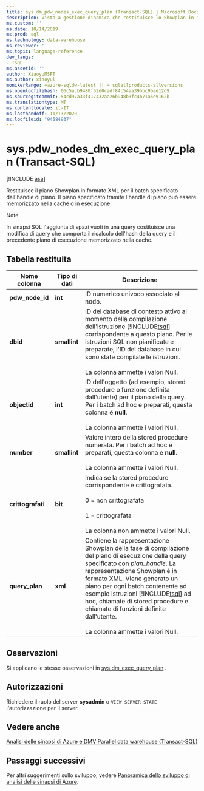 ```yaml
---
title: sys.dm_pdw_nodes_exec_query_plan (Transact-SQL) | Microsoft Docs
description: Vista a gestione dinamica che restituisce lo Showplan in formato XML per il batch specificato dall'handle del piano. Il piano specificato tramite l'handle di piano può essere memorizzato nella cache o in esecuzione.
ms.custom: ''
ms.date: 10/14/2019
ms.prod: sql
ms.technology: data-warehouse
ms.reviewer: ''
ms.topic: language-reference
dev_langs:
- TSQL
ms.assetid: ''
author: XiaoyuMSFT
ms.author: xiaoyul
monikerRange: =azure-sqldw-latest || = sqlallproducts-allversions
ms.openlocfilehash: 06c5acb9480f52d0cadf84c54aa39bbc9bae12d9
ms.sourcegitcommit: 54cd97a33f417432aa26b948b3fc4b71a5e9162b
ms.translationtype: MT
ms.contentlocale: it-IT
ms.lasthandoff: 11/13/2020
ms.locfileid: "94584937"
---
```

# <a name="syspdw_nodes_dm_exec_query_plan-transact-sql"></a>sys.pdw_nodes_dm_exec_query_plan (Transact-SQL)
[!INCLUDE [asa](../../includes/applies-to-version/asa.md)]

Restituisce il piano Showplan in formato XML per il batch specificato dall'handle di piano. Il piano specificato tramite l'handle di piano può essere memorizzato nella cache o in esecuzione.  

> [!note] 
> In sinapsi SQL l'aggiunta di spazi vuoti in una query costituisce una modifica di query che comporta il ricalcolo dell'hash della query e il precedente piano di esecuzione memorizzato nella cache.


## <a name="table-returned"></a>Tabella restituita  
  
|Nome colonna|Tipo di dati|Descrizione|  
|-----------------|---------------|-----------------|  
|**pdw_node_id**|**int**|ID numerico univoco associato al nodo.| 
|**dbid**|**smallint**|ID del database di contesto attivo al momento della compilazione dell'istruzione [!INCLUDE[tsql](../../includes/tsql-md.md)] corrispondente a questo piano. Per le istruzioni SQL non pianificate e preparate, l'ID del database in cui sono state compilate le istruzioni.<br /><br /> La colonna ammette i valori Null.|  
|**objectid**|**int**|ID dell'oggetto (ad esempio, stored procedure o funzione definita dall'utente) per il piano della query. Per i batch ad hoc e preparati, questa colonna è **null**.<br /><br /> La colonna ammette i valori Null.|  
|**number**|**smallint**|Valore intero della stored procedure numerata. Per i batch ad hoc e preparati, questa colonna è **null**.<br /><br /> La colonna ammette i valori Null.| 
|**crittografati**|**bit**|Indica se la stored procedure corrispondente è crittografata.<br /><br /> 0 = non crittografata<br /><br /> 1 = crittografata<br /><br /> La colonna non ammette i valori Null.|  
|**query_plan**|**xml**|Contiene la rappresentazione Showplan della fase di compilazione del piano di esecuzione della query specificato con *plan_handle*. La rappresentazione Showplan è in formato XML. Viene generato un piano per ogni batch contenente ad esempio istruzioni [!INCLUDE[tsql](../../includes/tsql-md.md)] ad hoc, chiamate di stored procedure e chiamate di funzioni definite dall'utente.<br /><br /> La colonna ammette i valori Null.|  
  
## <a name="remarks"></a>Osservazioni  
Si applicano le stesse osservazioni in [sys.dm_exec_query_plan](./sys-dm-exec-query-plan-transact-sql.md?view=sql-server-ver15) .  
  
## <a name="permissions"></a>Autorizzazioni  
 Richiedere il ruolo del server **sysadmin** o `VIEW SERVER STATE` l'autorizzazione per il server.  
  
## <a name="see-also"></a>Vedere anche  
 [Analisi delle sinapsi di Azure e DMV Parallel data warehouse &#40;Transact-SQL&#41;](../../relational-databases/system-dynamic-management-views/sql-and-parallel-data-warehouse-dynamic-management-views.md)  

 ## <a name="next-steps"></a>Passaggi successivi
 Per altri suggerimenti sullo sviluppo, vedere [Panoramica dello sviluppo di analisi delle sinapsi di Azure](/azure/sql-data-warehouse/sql-data-warehouse-overview-develop).
